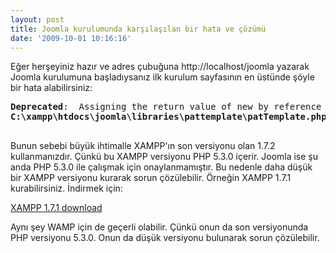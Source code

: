 ```yaml
---
layout: post
title: Joomla kurulumunda karşılaşılan bir hata ve çözümü
date: '2009-10-01 10:16:16'
---
```


Eğer herşeyiniz hazır ve adres çubuğuna http://localhost/joomla yazarak Joomla kurulumuna başladıysanız ilk kurulum sayfasının en üstünde şöyle bir hata alabilirsiniz:
<pre><strong>Deprecated</strong>:  Assigning the return value of new by reference is deprecated in 
<strong>C:\xampp\htdocs\joomla\libraries\pattemplate\patTemplate.php

</strong></pre>
Bunun sebebi büyük ihtimalle XAMPP'ın son versiyonu olan 1.7.2 kullanmanızdır. Çünkü bu XAMPP versiyonu PHP 5.3.0 içerir. Joomla ise şu anda PHP 5.3.0 ile çalışmak için onaylanmamıştır. Bu nedenle daha düşük bir XAMPP versiyonu kurarak sorun çözülebilir. Örneğin XAMPP 1.7.1 kurabilirsiniz. İndirmek için:

<a href="http://sourceforge.net/projects/xampp/files/">XAMPP 1.7.1 download</a>

Aynı şey WAMP için de geçerli olabilir. Çünkü onun da son versiyonunda PHP versiyonu 5.3.0. Onun da düşük versiyonu bulunarak sorun çözülebilir.
<pre><strong>
</strong></pre>